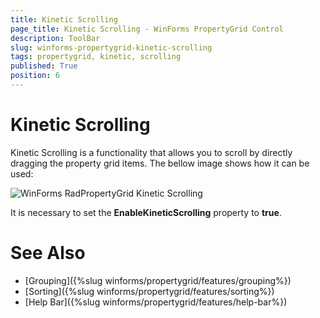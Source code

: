 ```yaml
---
title: Kinetic Scrolling
page_title: Kinetic Scrolling - WinForms PropertyGrid Control
description: ToolBar
slug: winforms-propertygrid-kinetic-scrolling
tags: propertygrid, kinetic, scrolling
published: True
position: 6 
---
```


# Kinetic Scrolling

Kinetic Scrolling is a functionality that allows you to scroll by directly dragging the property grid items. The bellow image shows how it can be used:

![WinForms RadPropertyGrid Kinetic Scrolling](images/winforms-propertygrid-kinetic-scrolling001.gif)

It is necessary to set the **EnableKineticScrolling** property to **true**.

# See Also

* [Grouping]({%slug winforms/propertygrid/features/grouping%})
* [Sorting]({%slug winforms/propertygrid/features/sorting%})
* [Help Bar]({%slug winforms/propertygrid/features/help-bar%})

